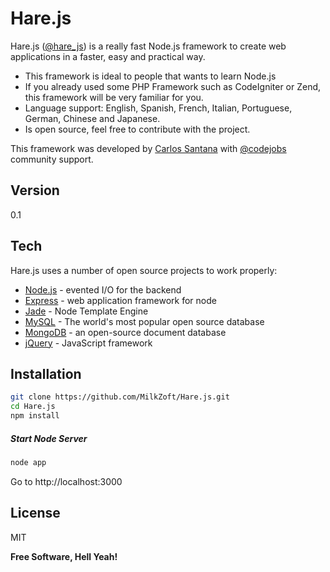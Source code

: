 Hare.js
=========

Hare.js ([@hare_js]) is a really fast Node.js framework to create web applications in a faster, easy and practical way.

  - This framework is ideal to people that wants to learn Node.js
  - If you already used some PHP Framework such as CodeIgniter or Zend, this framework will be very familiar for you.
  - Language support: English, Spanish, French, Italian, Portuguese, German, Chinese and Japanese.
  - Is open source, feel free to contribute with the project.

This framework was developed by [Carlos Santana] with [@codejobs] community support.

Version
----

0.1

Tech
-----------

Hare.js uses a number of open source projects to work properly:

* [Node.js] - evented I/O for the backend
* [Express] - web application framework for node
* [Jade] - Node Template Engine
* [MySQL] - The world's most popular open source database 
* [MongoDB] - an open-source document database
* [jQuery] - JavaScript framework

Installation
--------------

```sh
git clone https://github.com/MilkZoft/Hare.js.git
cd Hare.js
npm install

```

##### Start Node Server

```sh
node app
```

Go to http://localhost:3000

License
----

MIT


**Free Software, Hell Yeah!**

[Carlos Santana]:http://www.twitter.com/czantany
[@codejobs]:http://twitter.com/codejobs
[Jade]:http://jade-lang.com
[MySQL]:http://www.mysql.com
[node.js]:http://nodejs.org
[MongoDB]:http://www.mongodb.org/
[jQuery]:http://jquery.com
[express]:http://expressjs.com
[@hare_js]:http://www.twitter.com/harejs
